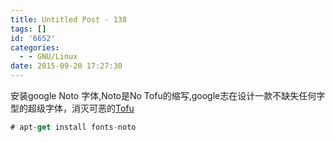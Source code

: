 ```yaml
---
title: Untitled Post - 138
tags: []
id: '6652'
categories:
  - - GNU/Linux
date: 2015-09-20 17:27:30
---
```


安装google Noto 字体,Noto是No Tofu的缩写,google志在设计一款不缺失任何字型的超级字体，消灭可恶的[Tofu](http://tips.justfont.com/post/92067462307/%E8%B6%85%E7%B4%9A%E6%B2%92%E7%94%A8%E4%BD%86%E5%80%BC%E5%BE%97%E7%82%AB%E8%80%80%E7%9A%84%E8%B1%86%E7%9F%A5%E8%AD%98%E7%82%BA%E4%BB%80%E9%BA%BC%E6%80%9D%E6%BA%90%E9%BB%91%E9%AB%94-google-%E7%89%88%E5%8F%88%E5%8F%AB-noto-sans)
```js
# apt-get install fonts-noto
```